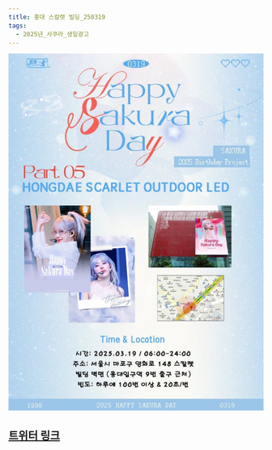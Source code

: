 ```yaml
---
title: 홍대 스칼렛 빌딩_250319
tags:
  - 2025년_사쿠라_생일광고
---
```

<img src="assets/1741097016.jpg">

## [트위터 링크](https://x.com/39Miyawakis/status/1895778692397482114?t=SdPKdM7mJwlXvd1RrX2krw&s=19)